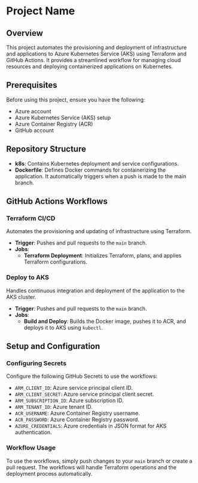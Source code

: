 # Project Name

## Overview
This project automates the provisioning and deployment of infrastructure and applications to Azure Kubernetes Service (AKS) using Terraform and GitHub Actions. It provides a streamlined workflow for managing cloud resources and deploying containerized applications on Kubernetes.

## Prerequisites
Before using this project, ensure you have the following:
- Azure account
- Azure Kubernetes Service (AKS) setup
- Azure Container Registry (ACR)
- GitHub account

## Repository Structure
- **k8s**: Contains Kubernetes deployment and service configurations.
- **Dockerfile**: Defines Docker commands for containerizing the application. It automatically triggers when a push is made to the main branch.

## GitHub Actions Workflows

### Terraform CI/CD
Automates the provisioning and updating of infrastructure using Terraform.

- **Trigger**: Pushes and pull requests to the `main` branch.
- **Jobs**:
  - **Terraform Deployment**: Initializes Terraform, plans, and applies Terraform configurations.

### Deploy to AKS
Handles continuous integration and deployment of the application to the AKS cluster.

- **Trigger**: Pushes and pull requests to the `main` branch.
- **Jobs**:
  - **Build and Deploy**: Builds the Docker image, pushes it to ACR, and deploys it to AKS using `kubectl`.

## Setup and Configuration

### Configuring Secrets
Configure the following GitHub Secrets to use the workflows:

- `ARM_CLIENT_ID`: Azure service principal client ID.
- `ARM_CLIENT_SECRET`: Azure service principal client secret.
- `ARM_SUBSCRIPTION_ID`: Azure subscription ID.
- `ARM_TENANT_ID`: Azure tenant ID.
- `ACR_USERNAME`: Azure Container Registry username.
- `ACR_PASSWORD`: Azure Container Registry password.
- `AZURE_CREDENTIALS`: Azure credentials in JSON format for AKS authentication.

### Workflow Usage
To use the workflows, simply push changes to your `main` branch or create a pull request. The workflows will handle Terraform operations and the deployment process automatically.
